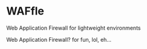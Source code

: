 # WAFfle
Web Application Firewall for lightweight environments

Web Application Firewall? for fun, lol, eh...  

